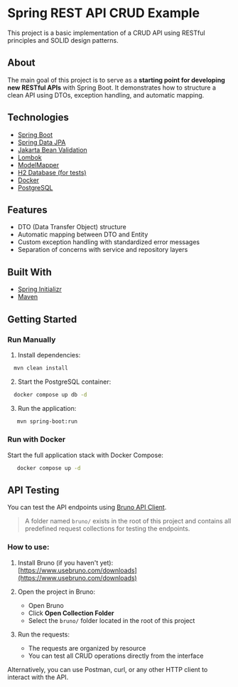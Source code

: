 # Spring REST API CRUD Example

This project is a basic implementation of a CRUD API using RESTful principles and SOLID design patterns.

## About

The main goal of this project is to serve as a **starting point for developing new RESTful APIs** with Spring Boot. It
demonstrates how to structure a clean API using DTOs, exception handling, and automatic mapping.

## Technologies

- [Spring Boot](https://spring.io/projects/spring-boot)
- [Spring Data JPA](https://spring.io/projects/spring-data-jpa)
- [Jakarta Bean Validation](https://beanvalidation.org/)
- [Lombok](https://projectlombok.org/)
- [ModelMapper](http://modelmapper.org/)
- [H2 Database (for tests)](https://www.h2database.com/html/quickstart.html)
- [Docker](https://docs.docker.com/get-started/)
- [PostgreSQL](https://www.postgresql.org/)

## Features

- DTO (Data Transfer Object) structure
- Automatic mapping between DTO and Entity
- Custom exception handling with standardized error messages
- Separation of concerns with service and repository layers

## Built With

- [Spring Initializr](https://start.spring.io/)
- [Maven](https://maven.apache.org/)

## Getting Started

### Run Manually

1. Install dependencies:

```bash
  mvn clean install
```

2. Start the PostgreSQL container:

```bash
  docker compose up db -d
```

3. Run the application:

```bash
   mvn spring-boot:run
```

### Run with Docker

Start the full application stack with Docker Compose:

```bash
   docker compose up -d
```

## API Testing

You can test the API endpoints using [Bruno API Client](https://www.usebruno.com/).

> A folder named `bruno/` exists in the root of this project and contains all predefined request collections for testing
> the endpoints.

### How to use:

1. Install Bruno (if you haven't yet):  
   [https://www.usebruno.com/downloads](https://www.usebruno.com/downloads)

2. Open the project in Bruno:
    - Open Bruno
    - Click **Open Collection Folder**
    - Select the `bruno/` folder located in the root of this project

3. Run the requests:
    - The requests are organized by resource
    - You can test all CRUD operations directly from the interface

Alternatively, you can use Postman, curl, or any other HTTP client to interact with the API.
